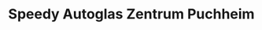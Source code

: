 ---
title: "Speedy Autoglas Zentrum Puchheim"
url: /puchheim/speedy-autoglas-zentrum-puchheim/
shop: Autowerkstatt
---